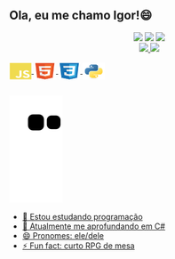 ## Ola, eu me chamo Igor!😄
<div> 
<div align="center">
  <a href="https://www.instagram.com/igorpalmieri1/"><img src="https://img.shields.io/badge/-Instagram-%23E4405F?style=for-the-badge&logo=instagram&logoColor=white" target="_blank"></a>
  <a href = "mailto:idupalmieri@gmail.com"><img src="https://img.shields.io/badge/-Gmail-%23333?style=for-the-badge&logo=gmail&logoColor=white" target="_blank"></a>
  <a href="https://www.linkedin.com/in/igor-palmieri-357503184/"_blank"><img src="https://img.shields.io/badge/-LinkedIn-%230077B5?style=for-the-badge&logo=linkedin&logoColor=white" target="_blank"></a> 
  </div>
<div align="center">
  <a href="https://github.com/IgorARP">
  <img height="150em" src="https://github-readme-stats.vercel.app/api?username=IgorARP&show_icons=true&theme=dark&include_all_commits=true&count_private=true"/>
  <img height="150em" src="https://github-readme-stats.vercel.app/api/top-langs/?username=IgorARP&layout=compact&langs_count=7&theme=dark"/>
</div>
 

<div style="display: inline_block"><br>
  <img align="center" alt="IgorARP-Js" height="30" width="40" src="https://raw.githubusercontent.com/devicons/devicon/master/icons/javascript/javascript-plain.svg">
  <img align="center" alt="IgorARP-HTML" height="30" width="40" src="https://raw.githubusercontent.com/devicons/devicon/master/icons/html5/html5-original.svg">
  <img align="center" alt="IgorARP-CSS" height="30" width="40" src="https://raw.githubusercontent.com/devicons/devicon/master/icons/css3/css3-original.svg">
  <img align="center" alt="IgorARP-Python" height="30" width="40" src="https://raw.githubusercontent.com/devicons/devicon/master/icons/python/python-original.svg">
</div>
  
  ##
 
<div> 
 
  ![Snake animation](https://github.com/IgorARP/IgorARP/blob/output/github-contribution-grid-snake.svg)
 
</div>


- 🔭 Estou estudando programação
- 🌱 Atualmente me aprofundando em C#
- 😄 Pronomes: ele/dele
- ⚡ Fun fact: curto RPG de mesa
